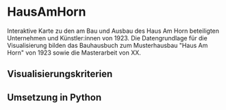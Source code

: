 # HausAmHorn
Interaktive Karte zu den am Bau und Ausbau des Haus Am Horn beteiligten Unternehmen und Künstler:innen von 1923. Die Datengrundlage für die Visualisierung bilden das Bauhausbuch zum Musterhausbau "Haus Am Horn" von 1923 sowie die Masterarbeit von XX.

## Visualisierungskriterien

## Umsetzung in Python

